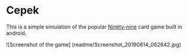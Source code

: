 # Cepek

This is a simple simulation of the popular [Ninety-nine](https://en.wikipedia.org/wiki/Ninety-nine_(addition_card_game)) card game built in android.

![Screenshot of the game] (readme/Screenshot_20190614_062642.jpg)
